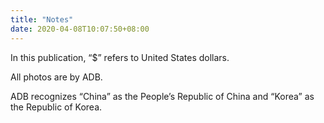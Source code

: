 ```yaml
---
title: "Notes"
date: 2020-04-08T10:07:50+08:00
---
```


In this publication, “$” refers to United States dollars.

All photos are by ADB.

ADB recognizes “China” as the People’s Republic of China and “Korea” as the Republic of Korea.
